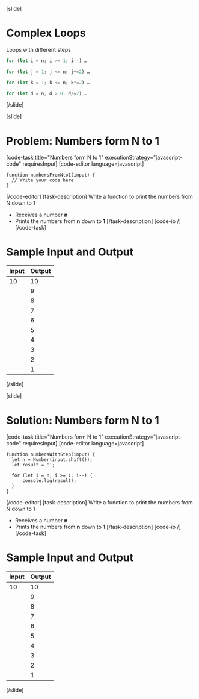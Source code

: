 [slide]
# Complex Loops
Loops with different steps
```js
for (let i = n; i >= 1; i--) …
```

```js
for (let j = 1; j <= n; j+=2) …
```

```js
for (let k = 1; k <= n; k*=2) …
```

```js
for (let d = n; d > 0; d/=2) …
```
[/slide]

[slide]
# Problem: Numbers form N to 1
[code-task title="Numbers form N to 1" executionStrategy="javascript-code" requiresInput]
[code-editor language=javascript]
```
function numbersFromNto1(input) {
  // Write your code here
}
```
[/code-editor]
[task-description]
Write a function to print the numbers from N down to 1

* Receives a number **n**
* Prints the numbers from **n** down to **1**
[/task-description]
[code-io /]
[/code-task]
# Sample Input and Output
|Input|Output|
|-----|------|
|10|10|
||9|
||8|
||7|
||6|
||5|
||4|
||3|
||2|
||1|
[/slide]

[slide]
# Solution: Numbers form N to 1
[code-task title="Numbers form N to 1" executionStrategy="javascript-code" requiresInput]
[code-editor language=javascript]
```
function numbersWithStep(input) {
  let n = Number(input.shift());
  let result = '';

  for (let i = n; i >= 1; i--) {
      console.log(result);
  }
}
```
[/code-editor]
[task-description]
Write a function to print the numbers from N down to 1

* Receives a number **n**
* Prints the numbers from **n** down to **1**
[/task-description]
[code-io /]
[/code-task]
# Sample Input and Output
|Input|Output|
|-----|------|
|10|10|
||9|
||8|
||7|
||6|
||5|
||4|
||3|
||2|
||1|
[/slide]